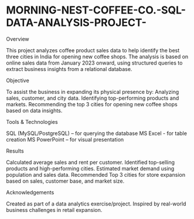 # MORNING-NEST-COFFEE-CO.-SQL-DATA-ANALYSIS-PROJECT-
Overview

This project analyzes coffee product sales data to help identify the best three cities in India for opening new coffee shops. The analysis is based on online sales data from January 2023 onward, using structured queries to extract business insights from a relational database.

Objective

To assist the business in expanding its physical presence by:
Analyzing sales, customer, and city data.
Identifying top-performing products and markets.
Recommending the top 3 cities for opening new coffee shops based on data insights.

Tools & Technologies

SQL (MySQL/PostgreSQL) – for querying the database
MS Excel - for table creation
MS PowerPoint – for visual presentation

Results

Calculated average sales and rent per customer.
Identified top-selling products and high-performing cities.
Estimated market demand using population and sales data.
Recommended Top 3 cities for store expansion based on sales, customer base, and market size.

Acknowledgements

Created as part of a data analytics exercise/project.
Inspired by real-world business challenges in retail expansion.

